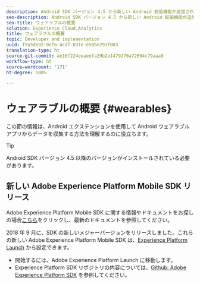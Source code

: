 ```yaml
---
description: Android SDK バージョン 4.5 から新しい Android 拡張機能が追加され、Android ウェアラブルアプリからデータを収集できるようになりました。
seo-description: Android SDK バージョン 4.5 から新しい Android 拡張機能が追加され、Android ウェアラブルアプリからデータを収集できるようになりました。
seo-title: ウェアラブルの概要
solution: Experience Cloud,Analytics
title: ウェアラブルの概要
topic: Developer and implementation
uuid: f9a5d692-0ef6-4cdf-831e-e50be291f083
translation-type: ht
source-git-commit: ae16f224eeaeefa29b2e1479270a72694c79aaa0
workflow-type: ht
source-wordcount: '171'
ht-degree: 100%

---
```



# ウェアラブルの概要 {#wearables}

この節の情報は、Android エクステンションを使用して Android ウェアラブルアプリからデータを収集する方法を理解するのに役立ちます。

>[!TIP]
>
>Android SDK バージョン 4.5 以降のバージョンがインストールされている必要があります。

## 新しい Adobe Experience Platform Mobile SDK リリース

Adobe Experience Platform Mobile SDK に関する情報やドキュメントをお探しの場合[こちら](https://aep-sdks.gitbook.io/docs/)をクリックし、最新のドキュメントを参照してください。

2018 年 9 月に、SDK の新しいメジャーバージョンをリリースしました。これらの新しい Adobe Experience Platform Mobile SDK は、[Experience Platform Launch](https://www.adobe.com/jp/experience-platform/launch.html) から設定できます。

* 開始するには、Adobe Experience Platform Launch に移動します。
* Experience Platform SDK リポジトリの内容については、[Github: Adobe Experience Platform SDK](https://github.com/Adobe-Marketing-Cloud/acp-sdks) を参照してください。
